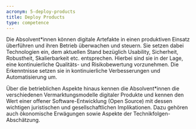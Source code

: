 ```yaml
---
acronym: 5-deploy-products
title: Deploy Products
type: competence
---
```


Die Absolvent\*innen können digitale Artefakte in einen produktiven Einsatz überführen und ihren Betrieb
überwachen und steuern. Sie setzen dabei Technologien ein, dem aktuellen Stand bezüglich Usability, Sicherheit, 
Robustheit, Skalierbarkeit etc. entsprechen. Hierbei sind sie in der Lage, eine 
kontinuierliche Qualitäts- und Risikobewertung vorzunehmen. Die Erkenntnisse setzen sie in kontinuierliche 
Verbesserungen und Automatisierung um.

Über die betrieblichen Aspekte hinaus kennen die Absolvent\*innen die verschiedenen Vermarktungsmodelle digitaler
Produkte und kennen den Wert einer offener Software-Entwicklung (Open Source) mit dessen wichtigen juristischen 
und gesellschaftlichen Implikationen. Dazu gehören auch ökonomische Erwägungen sowie Aspekte der Technikfolgen-
Abschätzung.
 
 
